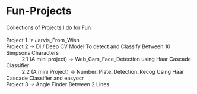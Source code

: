 # Fun-Projects
Collections of Projects I do for Fun <br/><br/>
Project 1 -> Jarvis_From_Wish <br/>
Project 2 -> Dl / Deep CV Model To detect and Classify Between 10 Simpsons Characters <br/>
&emsp;&emsp;&emsp;2.1 (A mini project) -> Web_Cam_Face_Detection using Haar Cascade Classifier<br/>
&emsp;&emsp;&emsp;2.2 (A mini Project) -> Number_Plate_Detection_Recog Using Haar Cascade Classifier and easyocr<br/>
Project 3 ->  Angle Finder Between 2 Lines<br/> 

